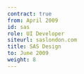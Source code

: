 ```yaml
---
contract: true
from: April 2009
id: sas
role: UI Developer
siteurl: saslondon.com
title: SAS Design
to: June 2009
weight: 8
---
```

